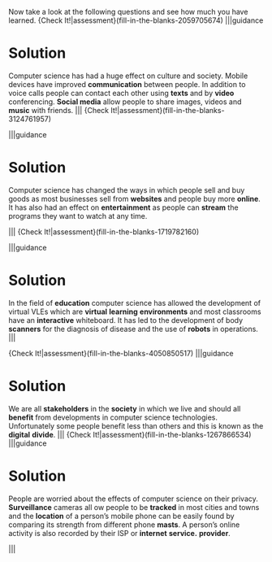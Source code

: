 Now take a look at the following questions and see how much you have learned.
{Check It!|assessment}(fill-in-the-blanks-2059705674)
|||guidance
# Solution
Computer science has had a huge effect on culture and society. Mobile devices have improved **communication** between people. 
In addition to voice calls people can contact each other using **texts** and by **video** conferencing.
**Social media** allow people to share images, videos and **music** with friends. 
|||
{Check It!|assessment}(fill-in-the-blanks-3124761957)

|||guidance
# Solution
Computer science has changed the ways in which people sell and buy goods as most businesses sell from **websites** and people buy more **online**. 
It has also had an effect on **entertainment** as people can **stream** the programs they want to watch at any time. 

|||
{Check It!|assessment}(fill-in-the-blanks-1719782160)

|||guidance
# Solution
In the field of **education** computer science has allowed the development of virtual VLEs which are **virtual** **learning** **environments** and most classrooms have an **interactive** whiteboard. 
It has led to the development of body **scanners** for the diagnosis of disease and the use of **robots** in operations.
|||


{Check It!|assessment}(fill-in-the-blanks-4050850517)
|||guidance
# Solution
We are all **stakeholders** in the **society** in which we live and should all **benefit** from developments in computer science technologies. Unfortunately some people benefit less than others and this is known as the **digital** **divide**.
|||
{Check It!|assessment}(fill-in-the-blanks-1267866534)
|||guidance
# Solution
People are worried about the effects of computer science on their privacy. **Surveillance** cameras all ow people to be **tracked** in most cities and towns and the **location** of a person’s mobile phone can be easily found by comparing its strength from different phone **masts**. 
A person’s online activity is also recorded by their ISP or **internet** **service.** **provider**.

|||